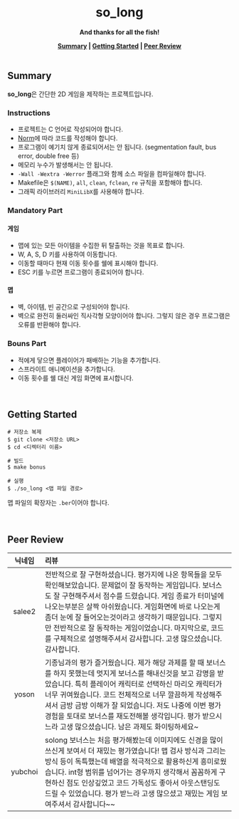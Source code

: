 <h1 align="center">so_long</h1>

<p align="center"><strong>And thanks for all the fish!</strong></p>

<div align="center">
  <strong>
    <a href="#summary">Summary</a> |
    <a href="#getting-started">Getting Started</a> |
    <a href="#peer-review">Peer Review</a>
  </strong>
</div>

<br>

## Summary

**so_long**은 간단한 2D 게임을 제작하는 프로젝트입니다.

### Instructions

- 프로젝트는 C 언어로 작성되어야 합니다.
- [Norm](https://github.com/42School/norminette/blob/master/pdf/ko.norm.pdf)에 따라 코드를 작성해야 합니다.
- 프로그램이 예기치 않게 종료되어서는 안 됩니다. (segmentation fault, bus error, double free 등)
- 메모리 누수가 발생해서는 안 됩니다.
- `-Wall -Wextra -Werror` 플래그와 함께 소스 파일을 컴파일해야 합니다.
- Makefile은 `$(NAME)`, `all`, `clean`, `fclean`, `re` 규칙을 포함해야 합니다.
- 그래픽 라이브러리 `MiniLibX`를 사용해야 합니다.

### Mandatory Part

#### 게임

- 맵에 있는 모든 아이템을 수집한 뒤 탈출하는 것을 목표로 합니다.
- W, A, S, D 키를 사용하여 이동합니다.
- 이동할 때마다 현재 이동 횟수를 쉘에 표시해야 합니다.
- ESC 키를 누르면 프로그램이 종료되어야 합니다.

#### 맵

- 벽, 아이템, 빈 공간으로 구성되어야 합니다.
- 벽으로 완전히 둘러싸인 직사각형 모양이어야 합니다. 그렇지 않은 경우 프로그램은 오류를 반환해야 합니다.

### Bouns Part

- 적에게 닿으면 플레이어가 패배하는 기능을 추가합니다.
- 스프라이트 애니메이션을 추가합니다.
- 이동 횟수를 쉘 대신 게임 화면에 표시합니다.

<br>

## Getting Started

```shell
# 저장소 복제
$ git clone <저장소 URL>
$ cd <디렉터리 이름>

# 빌드
$ make bonus

# 실행
$ ./so_long <맵 파일 경로>
```

맵 파일의 확장자는 `.ber`이어야 합니다.

<br>

## Peer Review

| 닉네임  | 리뷰                                                                                                                                                                                                                                                                                                                                                                                                                            |
| :-----: | :------------------------------------------------------------------------------------------------------------------------------------------------------------------------------------------------------------------------------------------------------------------------------------------------------------------------------------------------------------------------------------------------------------------------------ |
| salee2  | 전반적으로 잘 구현하셨습니다. 평가지에 나온 항목들을 모두 확인해보았습니다. 문제없이 잘 동작하는 게임입니다. 보너스도 잘 구현해주셔서 점수를 드렸습니다. 게임 종료가 터미널에 나오는부분은 살짝 아쉬웠습니다. 게임화면에 바로 나오는게 좀더 눈에 잘 들어오는것이라고 생각하기 때문입니다. 그렇지만 전반적으로 잘 동작하는 게임이었습니다. 마지막으로, 코드를 구체적으로 설명해주셔서 감사합니다. 고생 많으셨습니다. 감사합니다. |
|  yoson  | 기종님과의 평가 즐거웠습니다. 제가 해당 과제를 할 때 보너스를 하지 못했는데 멋지게 보너스를 해내신것을 보고 감명을 받았습니다. 특히 플레이어 캐릭터로 선택하신 마리오 캐릭터가 너무 귀여웠습니다. 코드 전체적으로 너무 깔끔하게 작성해주셔서 금방 금방 이해가 잘 되었습니다. 저도 나중에 이번 평가 경험을 토대로 보너스를 재도전해볼 생각입니다. 평가 받으시느라 고생 많으셨습니다. 남은 과제도 화이팅하세요~                   |
| yubchoi | solong 보너스는 처음 평가해봤는데 이미지에도 신경을 많이 쓰신게 보여서 더 재밌는 평가였습니다! 맵 검사 방식과 그리는 방식 등이 독특했는데 배열을 적극적으로 활용하신게 흥미로웠습니다. int형 범위를 넘어가는 경우까지 생각해서 꼼꼼하게 구현하신 점도 인상깊었고 코드 가독성도 좋아서 아웃스탠딩도 드릴 수 있었습니다. 평가 받느라 고생 많으셨고 재밌는 게임 보여주셔서 감사합니다~~                                            |

